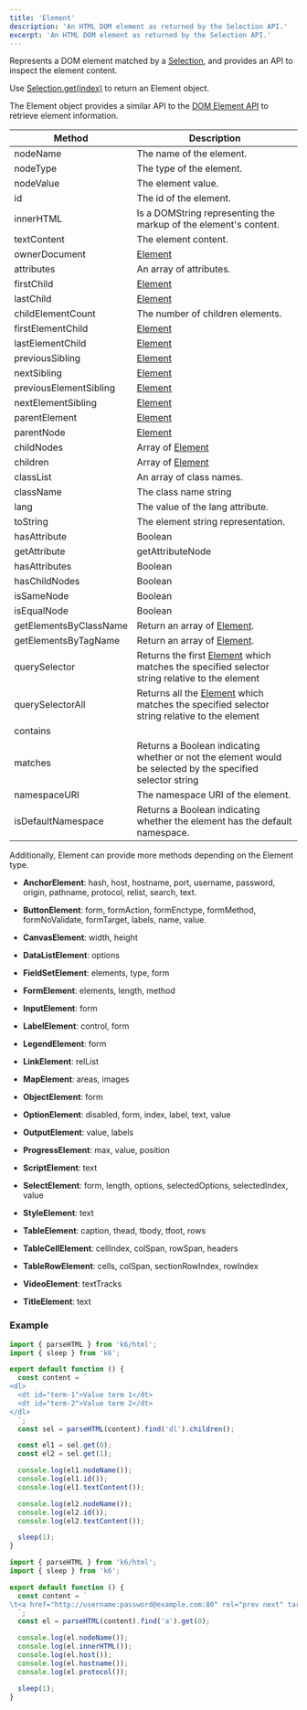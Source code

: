 ```yaml
---
title: 'Element'
description: 'An HTML DOM element as returned by the Selection API.'
excerpt: 'An HTML DOM element as returned by the Selection API.'
---
```


Represents a DOM element matched by a [Selection](/javascript-api/v0.32/k6-html/selection),
and provides an API to inspect the element content.

Use [Selection.get(index)](/javascript-api/v0.32/k6-html/selection/selection-get-index) to return an Element object.

The Element object provides a similar API to the [DOM Element API](https://developer.mozilla.org/en-US/Web/API/Element) to retrieve element information.

| Method                 | Description                                                                                                                            |
| ---------------------- | -------------------------------------------------------------------------------------------------------------------------------------- |
| nodeName               | The name of the element.                                                                                                               |
| nodeType               | The type of the element.                                                                                                               |
| nodeValue              | The element value.                                                                                                                     |
| id                     | The id of the element.                                                                                                                 |
| innerHTML              | Is a DOMString representing the markup of the element's content.                                                                       |
| textContent            | The element content.                                                                                                                   |
| ownerDocument          | [Element](/javascript-api/v0.32/k6-html/element)                                                                                       |
| attributes             | An array of attributes.                                                                                                                |
| firstChild             | [Element](/javascript-api/v0.32/k6-html/element)                                                                                       |
| lastChild              | [Element](/javascript-api/v0.32/k6-html/element)                                                                                       |
| childElementCount      | The number of children elements.                                                                                                       |
| firstElementChild      | [Element](/javascript-api/v0.32/k6-html/element)                                                                                       |
| lastElementChild       | [Element](/javascript-api/v0.32/k6-html/element)                                                                                       |
| previousSibling        | [Element](/javascript-api/v0.32/k6-html/element)                                                                                       |
| nextSibling            | [Element](/javascript-api/v0.32/k6-html/element)                                                                                       |
| previousElementSibling | [Element](/javascript-api/v0.32/k6-html/element)                                                                                       |
| nextElementSibling     | [Element](/javascript-api/v0.32/k6-html/element)                                                                                       |
| parentElement          | [Element](/javascript-api/v0.32/k6-html/element)                                                                                       |
| parentNode             | [Element](/javascript-api/v0.32/k6-html/element)                                                                                       |
| childNodes             | Array of [Element](/javascript-api/v0.32/k6-html/element)                                                                              |
| children               | Array of [Element](/javascript-api/v0.32/k6-html/element)                                                                              |
| classList              | An array of class names.                                                                                                               |
| className              | The class name string                                                                                                                  |
| lang                   | The value of the lang attribute.                                                                                                       |
| toString               | The element string representation.                                                                                                     |
| hasAttribute           | Boolean                                                                                                                                |
| getAttribute           | getAttributeNode                                                                                                                       |
| hasAttributes          | Boolean                                                                                                                                |
| hasChildNodes          | Boolean                                                                                                                                |
| isSameNode             | Boolean                                                                                                                                |
| isEqualNode            | Boolean                                                                                                                                |
| getElementsByClassName | Return an array of [Element](/javascript-api/v0.32/k6-html/element).                                                                   |
| getElementsByTagName   | Return an array of [Element](/javascript-api/v0.32/k6-html/element).                                                                   |
| querySelector          | Returns the first [Element](/javascript-api/v0.32/k6-html/element) which matches the specified selector string relative to the element |
| querySelectorAll       | Returns all the [Element](/javascript-api/v0.32/k6-html/element) which matches the specified selector string relative to the element   |
| contains               |                                                                                                                                        |
| matches                | Returns a Boolean indicating whether or not the element would be selected by the specified selector string                             |
| namespaceURI           | The namespace URI of the element.                                                                                                      |
| isDefaultNamespace     | Returns a Boolean indicating whether the element has the default namespace.                                                            |

Additionally, Element can provide more methods depending on the Element type.

- **AnchorElement**: hash, host, hostname, port, username, password, origin, pathname, protocol, relist, search, text.

- **ButtonElement**: form, formAction, formEnctype, formMethod, formNoValidate, formTarget, labels, name, value.

- **CanvasElement**: width, height

- **DataListElement**: options

- **FieldSetElement**: elements, type, form

- **FormElement**: elements, length, method

- **InputElement**: form

- **LabelElement**: control, form

- **LegendElement**: form

- **LinkElement**: relList

- **MapElement**: areas, images

- **ObjectElement**: form

- **OptionElement**: disabled, form, index, label, text, value

- **OutputElement**: value, labels

- **ProgressElement**: max, value, position

- **ScriptElement**: text

- **SelectElement**: form, length, options, selectedOptions, selectedIndex, value

- **StyleElement**: text

- **TableElement**: caption, thead, tbody, tfoot, rows

- **TableCellElement**: cellIndex, colSpan, rowSpan, headers

- **TableRowElement**: cells, colSpan, sectionRowIndex, rowIndex

- **VideoElement**: textTracks

- **TitleElement**: text

### Example

<CodeGroup labels={[]}>

```javascript
import { parseHTML } from 'k6/html';
import { sleep } from 'k6';

export default function () {
  const content = `
<dl>
  <dt id="term-1">Value term 1</dt>
  <dt id="term-2">Value term 2</dt>
</dl>
  `;
  const sel = parseHTML(content).find('dl').children();

  const el1 = sel.get(0);
  const el2 = sel.get(1);

  console.log(el1.nodeName());
  console.log(el1.id());
  console.log(el1.textContent());

  console.log(el2.nodeName());
  console.log(el2.id());
  console.log(el2.textContent());

  sleep(1);
}
```

</CodeGroup>

<CodeGroup labels={[]}>

```javascript
import { parseHTML } from 'k6/html';
import { sleep } from 'k6';

export default function () {
  const content = `
\t<a href="http://username:password@example.com:80" rel="prev next" target="_self" type="rare" accesskey="q" hreflang="en-US" media="print">6</a>
  `;
  const el = parseHTML(content).find('a').get(0);

  console.log(el.nodeName());
  console.log(el.innerHTML());
  console.log(el.host());
  console.log(el.hostname());
  console.log(el.protocol());

  sleep(1);
}
```

</CodeGroup>
